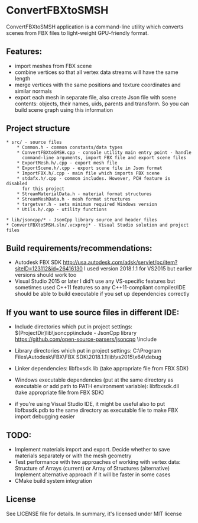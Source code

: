# ConvertFBXtoSMSH

ConvertFBXtoSMSH application is a command-line utility which converts
scenes from FBX files to light-weight GPU-friendly format.

## Features:
* import meshes from FBX scene
* combine vertices so that all vertex data streams will have the same length
* merge vertices with the same positions and texture coordinates and similar normals
* export each mesh in separate file, also create Json file with scene 
  contents: objects, their names, uids, parents and transform. So you 
  can build scene graph using this information

## Project structure
    * src/ - source files
        * Common.h - common constants/data types
        * ConvertFBXtoSMSH.cpp - console utility main entry point - handle
          command-line arguments, import FBX file and export scene files
        * ExportMesh.h/.cpp - export mesh file
        * ExportScene.h/.cpp - export scene file in Json format
        * ImportFBX.h/.cpp - main file which imports FBX scene
        * stdafx.h/.cpp - common includes. However, PCH feature is disabled 
          for this project
        * StreamMaterialData.h - material format structures
        * StreamMeshData.h - mesh format structures
        * targetver.h - sets minimum required Windows version
        * Utils.h/.cpp - utility functions

    * lib/jsoncpp/* - JsonCpp library source and header files
    * ConvertFBXtoSMSH.sln/.vcxproj* - Visual Studio solution and project files

## Build requirements/recommendations:
* Autodesk FBX SDK http://usa.autodesk.com/adsk/servlet/pc/item?siteID=123112&id=26416130
  I used version 2018.1.1 for VS2015 but earlier versions should work too
* Visual Studio 2015 or later
  I did't use any VS-specific features but sometimes used C++11 features
  so any C++11-compliant compiler/IDE should be able to build executable
  if you set up dependencies correctly

## If you want to use source files in different IDE:
* Include directories which put in project settings:
    $(ProjectDir)lib\jsoncpp\include - JsonCpp library https://github.com/open-source-parsers/jsoncpp
    <Autodesk FBX SDK path>\include

* Library directories which put in project settings:
    C:\Program Files\Autodesk\FBX\FBX SDK\2018.1.1\lib\vs2015\x64\debug

* Linker dependencies:
    libfbxsdk.lib (take appropriate file from FBX SDK)

* Windows executable dependencies (put at the same directory as executable or add path to 
    PATH environment variable):
    libfbxsdk.dll (take appropriate file from FBX SDK)

* if you're using Visual Studio IDE, it might be useful also to 
  put libfbxsdk.pdb to the same directory as executable file to make 
  FBX import debugging easier

## TODO:
* Implement materials import and export.
  Decide whether to save materials separately or with the mesh geometry
* Test performance with two approaches of working with vertex data:
  Structure of Arrays (current) or Array of Structures (alternative)
  Implement alternative approach if it will be faster in some cases
* CMake build system integration

## License
See LICENSE file for details. In summary, it's licensed under MIT license
